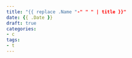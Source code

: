 ```yaml
---
title: "{{ replace .Name "-" " " | title }}"
date: {{ .Date }}
draft: true
categories:
- c
tags:
- t
---
```


